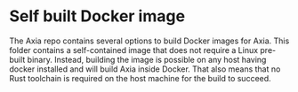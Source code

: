 # Self built Docker image

The Axia repo contains several options to build Docker images for Axia.
This folder contains a self-contained image that does not require a Linux pre-built binary.
Instead, building the image is possible on any host having docker installed and will
build Axia inside Docker. That also means that no Rust toolchain is required on the host
machine for the build to succeed.
